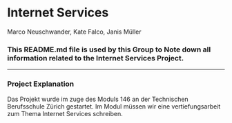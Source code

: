 # Internet Services
Marco Neuschwander, Kate Falco, Janis Müller
### This README.md file is used by this Group to Note down all information related to the Internet Services Project.
---
### Project Explanation 
Das Projekt wurde im zuge des Moduls 146 an der Technischen Berufsschule Zürich gestartet. Im Modul müssen wir eine vertiefungsarbeit zum Thema Internet Services schreiben. 
